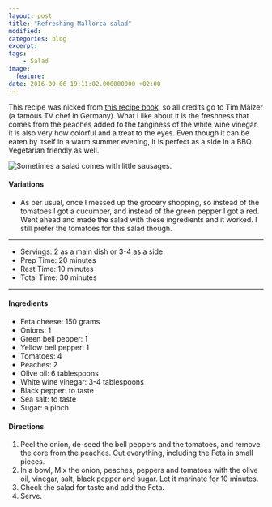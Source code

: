 ```yaml
---
layout: post
title: "Refreshing Mallorca salad"
modified:
categories: blog
excerpt:
tags:
    - Salad
image:
  feature:
date: 2016-09-06 19:11:02.000000000 +02:00
---
```


This recipe was nicked from [this recipe book](http://www.randomhouse.de/Buch/Kochbuch/Tim-Maelzer/Mosaik-Verlag/e241466.rhd), so all credits go to Tim Mälzer (a famous TV chef in Germany). What I like about it is the freshness that comes from the peaches added to the tanginess of the white wine vinegar. it is also very how colorful and a treat to the eyes. Even though it can be eaten by itself in a warm summer evening, it is perfect as a side in a BBQ. Vegetarian friendly as well.

![Sometimes a salad comes with little sausages.](https://dl.dropboxusercontent.com/u/9519660/foodforthepeople/img/MallorcaSalad.jpg)


#### Variations

+ As per usual, once I messed up the grocery shopping, so instead of the tomatoes I got a cucumber, and instead of the green pepper I got a red. Went ahead and made the salad with these ingredients and it worked. I still prefer the tomatoes for this salad though. 

---
* Servings: 2 as a main dish or 3-4 as a side
* Prep Time:  20 minutes
* Rest Time: 10 minutes
* Total Time:  30 minutes

---


#### Ingredients

* Feta cheese: 150 grams
* Onions: 1
* Green bell pepper: 1
* Yellow bell pepper: 1
* Tomatoes: 4
* Peaches: 2
* Olive oil: 6 tablespoons
* White wine vinegar: 3-4 tablespoons
* Black pepper: to taste
* Sea salt: to taste
* Sugar: a pinch


#### Directions

1. Peel the onion, de-seed the bell peppers and the tomatoes, and remove the core from the peaches. Cut everything, including the Feta in small pieces.
2. In a bowl, Mix the onion, peaches, peppers and tomatoes with the olive oil, vinegar, salt, black pepper and sugar. Let it marinate for 10 minutes.
3. Check the salad for taste and add the Feta.
4. Serve.

